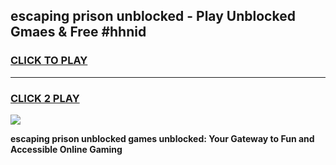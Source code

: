 
## escaping prison unblocked - Play Unblocked Gmaes & Free #hhnid
<h3>
<a href="https://news.freeplayer.one?title=escaping_prison_unblocked&ref=24F">CLICK TO PLAY</a></h3>
<hr>

<h3>
<a href="https://news.freeplayer.one?title=escaping_prison_unblocked&ref=24F">CLICK 2 PLAY</a>
  
</h3>

<a href="https://news.freeplayer.one?title=escaping_prison_unblocked&ref=24F/"><img src="https://clearcache.store/games.png"></a>


**escaping prison unblocked games unblocked: Your Gateway to Fun and Accessible Online Gaming**
